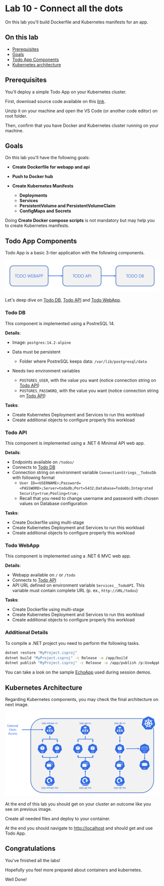 # Lab 10 - Connect all the dots

On this lab you'll build Dockerfile and Kubernetes manifests for an app.

## On this lab

- [Prerequisites](lab10.md#prerequisites)
- [Goals](lab10.md#goals)
- [Todo App Components](lab10.md#todo-app-components)
- [Kubernetes architecture](lab10.md#kubernetes-architecture)

## Prerequisites

You'll deploy a simple Todo App on your Kubernetes cluster.

First, download source code available on this [link](https://github.com/tasb/todo-app-dotnet-psql/archive/refs/tags/v1.zip).

Unzip it on your machine and open the VS Code (or another code editor) on root folder.

Then, confirm that you have Docker and Kubernetes cluster running on your machine.

## Goals

On this lab you'll have the following goals:

- **Create Dockerfile for webapp and api**
- **Push to Docker hub**
- **Create Kubernetes Manifests**
  
  - **Deployments**
  - **Services**
  - **PersistentVolume and PersistentVolumeClaim**
  - **ConfigMaps and Secrets**

Doing **Create Docker compose scripts** is not mandatory but may help you to create Kubernetes manifests.

## Todo App Components

Todo App is a basic 3-tier application with the following components.

![Todo App Components](images/lab10/image01.png "Todo App Components")

Let's deep dive on [Todo DB](lab10.md#todo-db), [Todo API](lab10.md#todo-api) and [Todo WebApp](lab10.md#todo-webapp).

### Todo DB

This component is implemented using a PostreSQL 14.

**Details**:

- Image: `postgres:14.2-alpine`
- Data must be persistent
  - Folder where PostreSQL keeps data: `/var/lib/postgresql/data`
- Needs two environment variables

  - `POSTGRES_USER`, with the value you want (notice connection string on [Todo API](lab10.md#todo-api))
  - `POSTGRES_PASSWORD`, with the value you want (notice connection string on [Todo API](lab10.md#todo-api))

**Tasks**:

- Create Kubernetes Deployment and Services to run this workload
- Create additional objects to configure properly this workload

### Todo API

This component is implemented using a .NET 6 Minimal API web app.

**Details**:

- Endpoints available on `/todos/`
- Connects to [Todo DB](lab10.md#todo-db)
- Connection string on environment variable `ConnectionStrings__TodosDb` with following format
  - `User ID=<USERNAME>;Password=<PASSWORD>;Server=tododb;Port=5432;Database=TodoDb;Integrated Security=true;Pooling=true;`
  - Recall that you need to change username and password with chosen values on Database configuration

**Tasks**:

- Create Dockerfile using multi-stage
- Create Kubernetes Deployment and Services to run this workload
- Create additional objects to configure properly this workload

### Todo WebApp

This component is implemented using a .NET 6 MVC web app.

**Details**:

- Webapp available on `/` or `/todo`
- Connects to [Todo API](lab10.md#todo-api)
- API URL defined on environment variable `Services__TodoAPI`. This variable must contain complete URL (p. ex., `http://URL/todos`)

**Tasks**:

- Create Dockerfile using multi-stage
- Create Kubernetes Deployment and Services to run this workload
- Create additional objects to configure properly this workload

### Additional Details

To compile a .NET project you need to perform the following tasks.

```bash
dotnet restore "MyProject.csproj"
dotnet build "MyProject.csproj" -c Release -o /app/build
dotnet publish "MyProject.csproj" -c Release -o /app/publish /p:UseAppHost=false
```

You can take a look on the sample [EchoApp](https://github.com/tasb/docker-kubernetes-training/tree/main/src/EchoApp) used during session demos.

## Kubernetes Architecture

Regarding Kubernetes components, you may check the final architecture on next image.

![Kubernetes Architecture](images/lab10/image02.png "Kubernetes Architecture")

At the end of this lab you should get on your cluster an outcome like you see on previous image.

Create all needed files and deploy to your container.

At the end you should navigate to <http://localhost> and should get and use Todo App.

## Congratulations

You've finished all the labs!

Hopefully you feel more prepared about containers and kubernetes.

Well Done!
